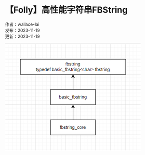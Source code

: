 # 【Folly】高性能字符串FBString

作者：wallace-lai </br>
发布：2023-11-19 </br>
更新：2023-11-19 </br>

![Alt text](image.png)
